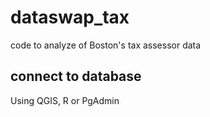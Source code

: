 dataswap_tax
============

code to analyze of Boston's tax assessor data


connect to database
-------------------

Using QGIS, R or PgAdmin



